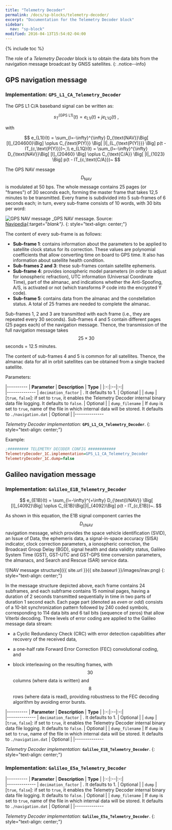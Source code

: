 ```yaml
---
title: "Telemetry Decoder"
permalink: /docs/sp-blocks/telemetry-decoder/
excerpt: "Documentation for the Telemetry Decoder block"
sidebar:
  nav: "sp-block"
modified: 2016-04-13T15:54:02-04:00
---
```


{% include toc %}

The role of a _Telemetry Decoder_ block is to obtain the data bits from the navigation message broadcast by GNSS satellites.
{: .notice--info}

## GPS navigation message



### Implementation: `GPS_L1_CA_Telemetry_Decoder`

The GPS L1 C/A baseband signal can be written as:

$$ s^{\text{(GPS L1)}}_{T}(t)=e_{L1I}(t) + j e_{L1Q}(t)~,$$

with

$$ e_{L1I}(t) =  \sum_{l=-\infty}^{\infty} D_{\text{NAV}}\Big[ [l]_{204600}\Big] \oplus C_{\text{P(Y)}} \Big[ |l|_{L_{\text{P(Y)}}} \Big]   p(t -  lT_{c,\text{P(Y)}})~,\\
e_{L1Q}(t) = \sum_{l=-\infty}^{\infty} D_{\text{NAV}}\Big[ [l]_{20460}  \Big]  \oplus   C_{\text{C/A}}  \Big[ |l|_{1023} \Big] p(t - lT_{c,\text{C/A}})~ $$

The GPS NAV message $$ D_{\text{NAV}} $$ is modulated at 50 bps. The whole message contains 25 pages (or "frames") of 30 seconds each, forming the master frame that takes 12,5 minutes to be transmitted. Every frame is subdivided into 5 sub-frames of 6 seconds each; in turn, every sub-frame consists of 10 words, with 30 bits per word:

![GPS NAV message](http://www.navipedia.net/images/f/fe/Navigation_Message.png)
_GPS NAV message. Source: [Navipedia](http://www.navipedia.net/index.php/GPS_Navigation_Message){:target="_blank"}_.
{: style="text-align: center;"}

The content of every sub-frame is as follows:

* **Sub-frame 1**: contains information about the parameters to be applied to satellite clock status for its correction. These values are polynomial coefficients that allow converting time on board to GPS time. It also has information about satellite health condition.
* **Sub-frames 2 and 3**: these sub-frames contain satellite ephemeris.
* **Sub-frame 4**: provides ionospheric model parameters (in order to adjust for ionospheric refraction), UTC information (Universal Coordinate Time), part of the almanac, and indications whether the Anti-Spoofing, A/S, is activated or not (which transforms P code into the encrypted Y code).
* **Sub-frame 5**: contains data from the almanac and the constellation status. A total of 25 frames are needed to complete the almanac.

Sub-frames 1, 2 and 3 are transmitted with each frame (i.e., they are repeated every 30 seconds). Sub-frames 4 and 5 contain different pages (25 pages each) of the navigation message. Thence, the transmission of the full navigation message takes $$ 25 \times 30 $$ seconds = 12.5 minutes.


The content of sub-frames 4 and 5 is common for all satellites. Thence, the almanac data for all in orbit satellites can be obtained from a single tracked satellite.

Parameters:

|----------
|  **Parameter**  |  **Description** | **Type** |
|:-:|:--|:-:|    
|--------------
| `decimation_factor` |  . It defaults to 1. | Optional |
| `dump` |  [`true`, `false`]: if set to `true`, it enables the Telemetry Decoder internal binary data file logging. It defaults to `false`. | Optional |
| `dump_filename` |  If `dump` is set to `true`, name of the file in which internal data will be stored. It defaults to `./navigation.dat` | Optional |
|--------------

  _Telemetry Decoder implementation:_ **`GPS_L1_CA_Telemetry_Decoder`**.
  {: style="text-align: center;"}

Example:

```ini
;######### TELEMETRY DECODER CONFIG ############
TelemetryDecoder_1C.implementation=GPS_L1_CA_Telemetry_Decoder
TelemetryDecoder_1C.dump=false
```

## Galileo navigation message

### Implementation: `Galileo_E1B_Telemetry_Decoder`


$$ e_{E1B}(t) = \sum_{l=-\infty}^{+\infty} D_{\text{I/NAV}} \Big[ [l]_{4092}\Big] \oplus C_{E1B}\Big[|l|_{4092}\Big]    p(t - lT_{c,E1B})~. $$

As shown in this equation, the E1B signal component carries the
$$ D_{\text{I/NAV}} $$ navigation message, which provides the space vehicle
identification (SVID), an Issue of Data, the ephemeris data, a
signal-in-space accuracy (SISA) indicator, clock correction parameters,
a ionospheric correction, the Broadcast Group Delay (BGD), signal health
and data validity status, Galileo System Time (GST), GST-UTC and GST-GPS
time conversion parameters, the almanacs, and Search and Rescue (SAR)
service data.

![INAV message structure]({{ site.url }}{{ site.baseurl }}/images/inav.png)
{: style="text-align: center;"}

In the message structure depicted above,
each frame contains 24 subframes, and each subframe contains 15 nominal
pages, having a duration of 2 seconds transmitted sequentially in time
in two parts of duration 1 second each. Each page part (denoted as
*even* or *odd*) consists of a 10-bit synchronization pattern followed
by 240 coded symbols, corresponding to 114 data bits and 6 tail bits
(sequence of zeros) that allow Viterbi decoding. Three levels of error
coding are applied to the Galileo message data stream:

-   a Cyclic Redundancy Check (CRC) with error detection capabilities
    after recovery of the received data,

-   a one-half rate Forward Error Correction (FEC) convolutional coding,
    and

-   block interleaving on the resulting frames, with $$ 30 $$ columns (where
    data is written) and $$ 8 $$ rows (where data is read), providing
    robustness to the FEC decoding algorithm by avoiding error bursts.


|----------
|  **Parameter**  |  **Description** | **Type** |
|:-:|:--|:-:|    
|--------------
| `decimation_factor` |  . It defaults to 1. | Optional |
| `dump` |  [`true`, `false`]: if set to `true`, it enables the Telemetry Decoder internal binary data file logging. It defaults to `false`. | Optional |
| `dump_filename` |  If `dump` is set to `true`, name of the file in which internal data will be stored. It defaults to `./navigation.dat` | Optional |
|--------------

  _Telemetry Decoder implementation:_ **`Galileo_E1B_Telemetry_Decoder`**.
  {: style="text-align: center;"}


### Implementation: `Galileo_E5a_Telemetry_Decoder`

|----------
|  **Parameter**  |  **Description** | **Type** |
|:-:|:--|:-:|    
|--------------
| `decimation_factor` |  . It defaults to 1. | Optional |
| `dump` |  [`true`, `false`]: if set to `true`, it enables the Telemetry Decoder internal binary data file logging. It defaults to `false`. | Optional |
| `dump_filename` |  If `dump` is set to `true`, name of the file in which internal data will be stored. It defaults to `./navigation.dat` | Optional |
|--------------

  _Telemetry Decoder implementation:_ **`Galileo_E5a_Telemetry_Decoder`**.
  {: style="text-align: center;"}
